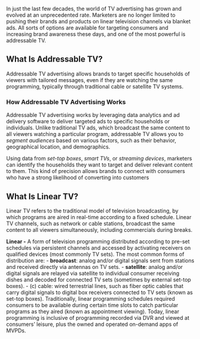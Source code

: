 In just the last few decades, the world of TV advertising has grown and evolved at an unprecedented rate. Marketers are no longer limited to pushing their brands and products on linear television channels via blanket ads. All sorts of options are available for targeting consumers and increasing brand awareness these days, and one of the most powerful is addressable TV.

## What Is Addressable TV?

Addressable TV advertising allows brands to target specific households of viewers with tailored messages, even if they are watching the same programming, typically through traditional cable or satellite TV systems.

### How Addressable TV Advertising Works

Addressable TV advertising works by leveraging data analytics and ad delivery software to deliver targeted ads to specific households or individuals. Unlike traditional TV ads, which broadcast the same content to all viewers watching a particular program, addressable TV allows you to _segment audiences_ based on various factors, such as their behavior, geographical location, and demographics.

Using data from _set-top boxes_, _smart TVs_, or _streaming devices_, marketers can identify the households they want to target and deliver relevant content to them. This kind of precision allows brands to connect with consumers who have a strong likelihood of converting into customers

## What Is Linear TV?

Linear TV refers to the traditional model of television broadcasting, by which programs are aired in real-time according to a fixed schedule. Linear TV channels, such as network or cable stations, broadcast the same content to all viewers simultaneously, including commercials during breaks.

**Linear -** A form of television programming distributed according to pre-set schedules via persistent channels and accessed by activating receivers on qualified devices (most commonly TV sets). The most common forms of distribution are:
	- **broadcast**: analog and/or digital signals sent from stations and received directly via antennas on TV sets.
	- **satellite**: analog and/or digital signals are relayed via satellite to individual consumer receiving dishes and decoded for connected TV sets (sometimes by external set-top boxes).
	- (c) cable: wired terrestrial lines, such as fiber optic cables that carry digital signals to digital box receivers connected to TV sets (known as set-top boxes). Traditionally, linear programming schedules required consumers to be available during certain time slots to catch particular programs as they aired (known as appointment viewing). Today, linear programming is inclusive of programming recorded via DVR and viewed at consumers’ leisure, plus the owned and operated on-demand apps of MVPDs.